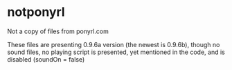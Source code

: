 # notponyrl
Not a copy of files from ponyrl.com
  
  These files are presenting 0.9.6a version (the newest is 0.9.6b), though no sound files, no playing script is presented, yet mentioned in the code, and is disabled (soundOn = false)
